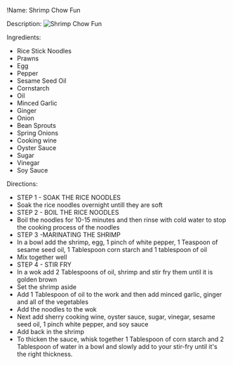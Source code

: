 !Name: Shrimp Chow Fun

Description:
![Shrimp Chow Fun](https://www.themealdb.com/images/media/meals/1529445434.jpg "Shrimp Chow Fun")

Ingredients:
- Rice Stick Noodles
- Prawns
- Egg
- Pepper
- Sesame Seed Oil
- Cornstarch
- Oil
- Minced Garlic
- Ginger
- Onion
- Bean Sprouts
- Spring Onions
- Cooking wine
- Oyster Sauce
- Sugar
- Vinegar
- Soy Sauce

Directions:
- STEP 1 - SOAK THE RICE NOODLES
- Soak the rice noodles overnight untill they are soft
- STEP 2 - BOIL THE RICE NOODLES
- Boil the noodles for 10-15 minutes and then rinse with cold water to stop the cooking process of the noodles
- STEP 3 -MARINATING THE SHRIMP
- In a bowl add the shrimp, egg, 1 pinch of white pepper, 1 Teaspoon of sesame seed oil, 1 Tablespoon corn starch and 1 tablespoon of oil
- Mix together well
- STEP 4 - STIR FRY
- In a wok add 2 Tablespoons of oil, shrimp and stir fry them until it is golden brown
- Set the shrimp aside
- Add 1 Tablespoon of oil to the work and then add minced garlic, ginger and all of the vegetables
- Add the noodles to the wok
- Next add sherry cooking wine, oyster sauce, sugar, vinegar, sesame seed oil, 1 pinch white pepper, and soy sauce
- Add back in the shrimp
- To thicken the sauce, whisk together 1 Tablespoon of corn starch and 2 Tablespoon of water in a bowl and slowly add to your stir-fry until it's the right thickness.
